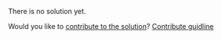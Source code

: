 
There is no solution yet.

Would you like to [contribute to the solution](https://github.com/BFEdev/BFE.dev-solutions/blob/main/typescript/implement-Add-A-B_en.md)? [Contribute guidline](https://github.com/BFEdev/BFE.dev-solutions#how-to-contribute)
